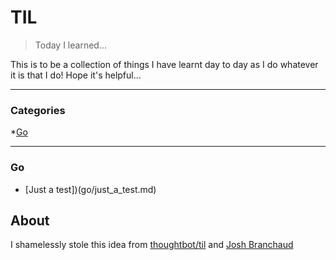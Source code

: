 # TIL

> Today I learned...

This is to be a collection of things I have learnt day to day as I do whatever it is that I do!  Hope it's helpful...

---

### Categories

*[Go](#go)

---

### Go

- [Just a test])(go/just_a_test.md)


## About

I shamelessly stole this idea from
[thoughtbot/til](https://github.com/thoughtbot/til) and
[Josh Branchaud](https://raw.githubusercontent.com/jbranchaud/til)
